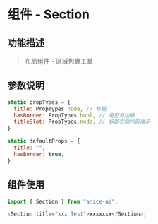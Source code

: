 # 组件 - Section

## 功能描述

> 布局组件 - 区域包裹工具

## 参数说明

```javascript
static propTypes = {
  title: PropTypes.node, // 标题
  hasBorder: PropTypes.bool, // 是否有边框
  titleSlot: PropTypes.node, // 标题右侧内容展示
}

static defaultProps = {
  title: "",
  hasBorder: true,
}
```

## 组件使用

```javascript
import { Section } from "anice-ui";

<Section title="xxx Test">xxxxxxx</Section>;
```
